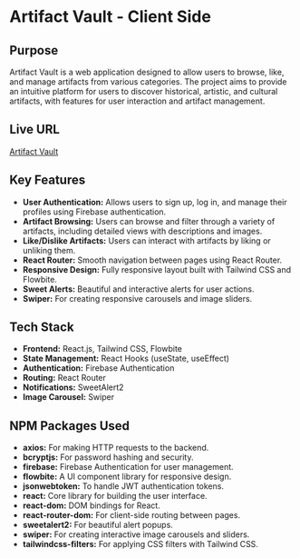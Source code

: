 # Artifact Vault - Client Side

## Purpose
Artifact Vault is a web application designed to allow users to browse, like, and manage artifacts from various categories. The project aims to provide an intuitive platform for users to discover historical, artistic, and cultural artifacts, with features for user interaction and artifact management.

## Live URL
[Artifact Vault](https://artifacts-vault.netlify.app/)

## Key Features
- **User Authentication:** Allows users to sign up, log in, and manage their profiles using Firebase authentication.
- **Artifact Browsing:** Users can browse and filter through a variety of artifacts, including detailed views with descriptions and images.
- **Like/Dislike Artifacts:** Users can interact with artifacts by liking or unliking them.
- **React Router:** Smooth navigation between pages using React Router.
- **Responsive Design:** Fully responsive layout built with Tailwind CSS and Flowbite.
- **Sweet Alerts:** Beautiful and interactive alerts for user actions.
- **Swiper:** For creating responsive carousels and image sliders.

## Tech Stack
- **Frontend:** React.js, Tailwind CSS, Flowbite
- **State Management:** React Hooks (useState, useEffect)
- **Authentication:** Firebase Authentication
- **Routing:** React Router
- **Notifications:** SweetAlert2
- **Image Carousel:** Swiper

## NPM Packages Used
- **axios:** For making HTTP requests to the backend.
- **bcryptjs:** For password hashing and security.
- **firebase:** Firebase Authentication for user management.
- **flowbite:** A UI component library for responsive design.
- **jsonwebtoken:** To handle JWT authentication tokens.
- **react:** Core library for building the user interface.
- **react-dom:** DOM bindings for React.
- **react-router-dom:** For client-side routing between pages.
- **sweetalert2:** For beautiful alert popups.
- **swiper:** For creating interactive image carousels and sliders.
- **tailwindcss-filters:** For applying CSS filters with Tailwind CSS.
